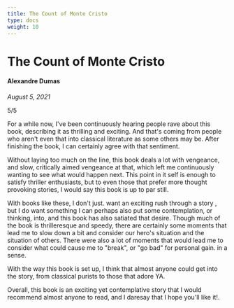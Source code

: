 ```yaml
---
title: The Count of Monte Cristo
type: docs
weight: 10
---
```


# The Count of Monte Cristo

#### Alexandre Dumas

*August 5, 2021*  

5/5  

For a while now, I've been continuously hearing people rave about this book, describing it as thrilling 
and exciting. And that's coming from people who aren't even that into classical literature as some others 
may be. After finishing the book, I can certainly agree with that sentiment.  

Without laying too much on the line, this book deals a lot with vengeance, and slow, critically aimed vengeance 
at that, which left me continuously wanting to see what would happen next. This point in it self is enough to 
satisfy thriller enthusiasts, but to even those that prefer more thought provoking stories, I would say this 
book is up to par still.  

With books like these, I don't just. want an exciting rush through a story , but I do want something I can 
perhaps also put some contemplation, or thinking, into, and this book has also satiated that desire. Though 
much of the book is thrilleresque and speedy, there are certainly some moments that lead me to slow down a 
bit and consider our hero's situation and the situation of others. There were also a lot of moments that would 
lead me to consider what could cause me to "break", or "go bad" for personal gain. in a sense.  

With the way this book is set up, I think that almost anyone could get into the story, from classical purists 
to those that adore YA.  

Overall, this book is an exciting yet contemplative story that I would recommend almost anyone to read, and I 
daresay that I hope you'll like it!.  